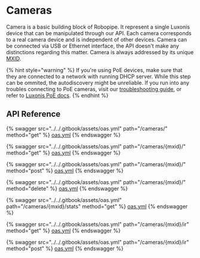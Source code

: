 # Cameras

Camera is a basic building block of Robopipe. It represent a single Luxonis device that can be manipulated through our API. Each camera corresponds to a real camera device and is independent of other devices. Camera can be connected via USB or Ethernet interface, the API doesn't make any distinctions regarding this matter. Camera is always addressed by its unique [MXID](https://docs.luxonis.com/software/depthai/examples/device_information/).

{% hint style="warning" %}
If you're using PoE devices, make sure that they are connected to a network with running DHCP server. While this step can be ommited, the autodiscovery might be unreliable. If you run into any troubles connecting to PoE cameras, visit our [troubleshooting guide](../../other/troubleshooting.md), or refer to  [Luxonis PoE docs](https://docs.luxonis.com/hardware/platform/deploy/poe-deployment-guide/#PoE%20deployment%20guide-Initial%20Connection-Debugging).
{% endhint %}

## API Reference

{% swagger src="../../.gitbook/assets/oas.yml" path="/cameras/" method="get" %}
[oas.yml](../../.gitbook/assets/oas.yml)
{% endswagger %}

{% swagger src="../../.gitbook/assets/oas.yml" path="/cameras/{mxid}/" method="get" %}
[oas.yml](../../.gitbook/assets/oas.yml)
{% endswagger %}

{% swagger src="../../.gitbook/assets/oas.yml" path="/cameras/{mxid}/" method="post" %}
[oas.yml](../../.gitbook/assets/oas.yml)
{% endswagger %}

{% swagger src="../../.gitbook/assets/oas.yml" path="/cameras/{mxid}/" method="delete" %}
[oas.yml](../../.gitbook/assets/oas.yml)
{% endswagger %}

{% swagger src="../../.gitbook/assets/oas.yml" path="/cameras/{mxid}/stats" method="get" %}
[oas.yml](../../.gitbook/assets/oas.yml)
{% endswagger %}

{% swagger src="../../.gitbook/assets/oas.yml" path="/cameras/{mxid}/ir" method="get" %}
[oas.yml](../../.gitbook/assets/oas.yml)
{% endswagger %}

{% swagger src="../../.gitbook/assets/oas.yml" path="/cameras/{mxid}/ir" method="post" %}
[oas.yml](../../.gitbook/assets/oas.yml)
{% endswagger %}
